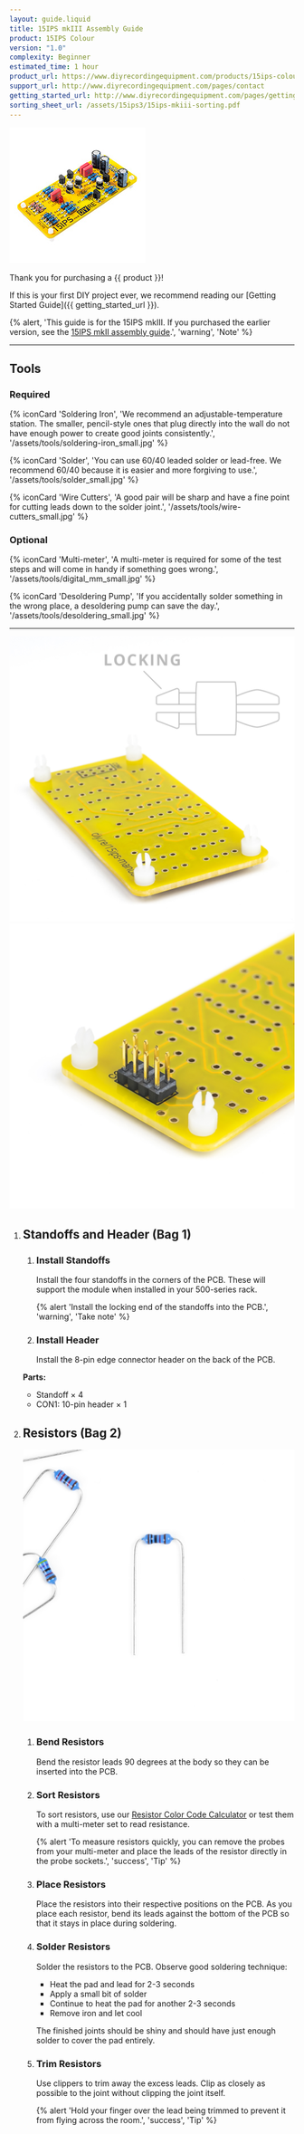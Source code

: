 ```yaml
---
layout: guide.liquid
title: 15IPS mkIII Assembly Guide
product: 15IPS Colour
version: "1.0"
complexity: Beginner
estimated_time: 1 hour
product_url: https://www.diyrecordingequipment.com/products/15ips-colour
support_url: http://www.diyrecordingequipment.com/pages/contact
getting_started_url: http://www.diyrecordingequipment.com/pages/getting-started
sorting_sheet_url: /assets/15ips3/15ips-mkiii-sorting.pdf
---
```


![{{ product }}](/assets/15ips3/15ips-mkiii-medium.jpg)

Thank you for purchasing a {{ product }}!

If this is your first DIY project ever, we recommend reading our [Getting Started Guide]({{ getting_started_url }}).

{% alert, 'This guide is for the 15IPS mkIII. If you purchased the earlier version, see the [15IPS mkII assembly guide](https://manuals.diy.re/15ips).', 'warning', 'Note' %}

---

## Tools

### Required

{% iconCard 'Soldering Iron', 'We recommend an adjustable-temperature station. The smaller, pencil-style ones that plug directly into the wall do not have enough power to create good joints consistently.', '/assets/tools/soldering-iron_small.jpg' %}

{% iconCard 'Solder', 'You can use 60/40 leaded solder or lead-free. We recommend 60/40 because it is easier and more forgiving to use.', '/assets/tools/solder_small.jpg' %}

{% iconCard 'Wire Cutters', 'A good pair will be sharp and have a fine point for cutting leads down to the solder joint.', '/assets/tools/wire-cutters_small.jpg' %}


### Optional

{% iconCard 'Multi-meter', 'A multi-meter is required for some of the test steps and will come in handy if something goes wrong.', '/assets/tools/digital_mm_small.jpg' %}


{% iconCard 'Desoldering Pump', 'If you accidentally solder something in the wrong place, a desoldering pump can save the day.', '/assets/tools/desoldering_small.jpg' %}

---
![Installing standoffs](/assets/15ips3/colour-standoffs.jpg)
![Installing header](/assets/15ips3/colour-header.jpg)

1. ## Standoffs and Header (Bag 1)

    1. ### Install Standoffs

         Install the four standoffs in the corners of the PCB. These will support the module when installed in your 500-series rack.

        {% alert 'Install the locking end of the standoffs into the PCB.', 'warning', 'Take note' %}

    2. ### Install Header

        Install the 8-pin edge connector header on the back of the PCB.

    **Parts:**
    - Standoff × 4
    - CON1: 10-pin header × 1

1. ## Resistors (Bag 2)

    ![Bending resistor leads](/assets/15ips3/res-bend.jpg)
    1. ### Bend Resistors
        Bend the resistor leads 90 degrees at the body so they can be inserted into the PCB.
    
    1. ### Sort Resistors
        To sort resistors, use our [Resistor Color Code Calculator](https://www.diyrecordingequipment.com/pages/resistor-color-code-calculator) or test them with a multi-meter set to read resistance.

        {% alert 'To measure resistors quickly, you can remove the probes from your multi-meter and place the leads of the resistor directly in the probe sockets.', 'success', 'Tip' %}

    1. ### Place Resistors
        Place the resistors into their respective positions on the PCB. As you place each resistor, bend its leads against the bottom of the PCB so that it stays in place during soldering.

    1. ### Solder Resistors
        Solder the resistors to the PCB. Observe good soldering technique:

        * Heat the pad and lead for 2-3 seconds
        * Apply a small bit of solder
        * Continue to heat the pad for another 2-3 seconds
        * Remove iron and let cool

        The finished joints should be shiny and should have just enough solder to cover the pad entirely.

    1. ### Trim Resistors
        Use clippers to trim away the excess leads. Clip as closely as possible to the joint without clipping the joint itself.

        {% alert 'Hold your finger over the lead being trimmed to prevent it from flying across the room.', 'success', 'Tip' %}